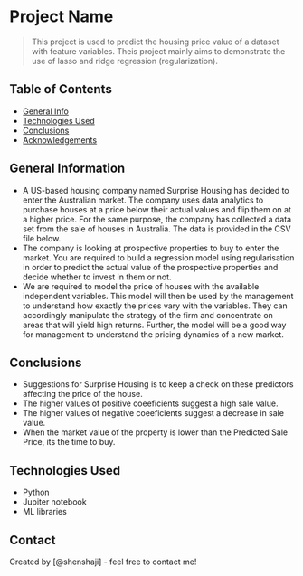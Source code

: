 # Project Name
> This project is used to predict the housing price value of a dataset with feature variables. Theis project mainly aims to demonstrate the use of lasso and ridge regression (regularization).


## Table of Contents
* [General Info](#general-information)
* [Technologies Used](#technologies-used)
* [Conclusions](#conclusions)
* [Acknowledgements](#acknowledgements)

<!-- You can include any other section that is pertinent to your problem -->

## General Information
- A US-based housing company named Surprise Housing has decided to enter the Australian market. The company uses data analytics to purchase houses at a price below their actual values and flip them on at a higher price. For the same purpose, the company has collected a data set from the sale of houses in Australia. The data is provided in the CSV file below.
- The company is looking at prospective properties to buy to enter the market. You are required to build a regression model using regularisation in order to predict the actual value of the prospective properties and decide whether to invest in them or not.
- We are required to model the price of houses with the available independent variables. This model will then be used by the management to understand how exactly the prices vary with the variables. They can accordingly manipulate the strategy of the firm and concentrate on areas that will yield high returns. Further, the model will be a good way for management to understand the pricing dynamics of a new market.

<!-- You don't have to answer all the questions - just the ones relevant to your project. -->

## Conclusions
- Suggestions for Surprise Housing is to keep a check on these predictors affecting the price of the house.
- The higher values of positive coeeficients suggest a high sale value.
- The higher values of negative coeeficients suggest a decrease in sale value.
- When the market value of the property is lower than the Predicted Sale Price, its the time to buy.

<!-- You don't have to answer all the questions - just the ones relevant to your project. -->


## Technologies Used
- Python
- Jupiter notebook
- ML libraries

<!-- As the libraries versions keep on changing, it is recommended to mention the version of library used in this project -->

## Contact
Created by [@shenshaji] - feel free to contact me!


<!-- Optional -->
<!-- ## License -->
<!-- This project is open source and available under the [... License](). -->

<!-- You don't have to include all sections - just the one's relevant to your project -->